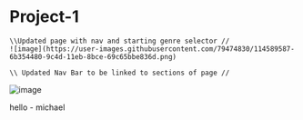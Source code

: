 # Project-1


    \\Updated page with nav and starting genre selector //
    ![image](https://user-images.githubusercontent.com/79474830/114589587-6b354480-9c4d-11eb-8bce-69c65bbe836d.png)

    \\ Updated Nav Bar to be linked to sections of page //
![image](https://user-images.githubusercontent.com/79474830/114448343-0ae4cb00-9b99-11eb-8c54-c931924e5bf5.png)


hello - michael
